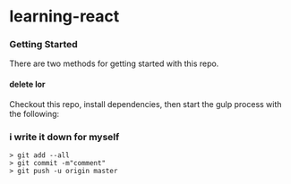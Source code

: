 # learning-react



### Getting Started

There are two methods for getting started with this repo.

#### delete lor
Checkout this repo, install dependencies, then start the gulp process with the following:

### i write it down for myself

```
> git add --all
> git commit -m"comment"
> git push -u origin master

```
